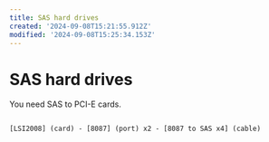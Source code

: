 ```yaml
---
title: SAS hard drives
created: '2024-09-08T15:21:55.912Z'
modified: '2024-09-08T15:25:34.153Z'
---
```


# SAS hard drives

You need SAS to PCI-E cards.

```

[LSI2008] (card) - [8087] (port) x2 - [8087 to SAS x4] (cable)

```
